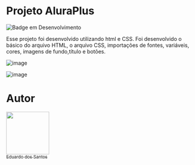 # Projeto AluraPlus
![Badge em Desenvolvimento](http://img.shields.io/static/v1?label=STATUS&message=Finalizado&color=RED&style=for-the-badge)

Esse projeto foi desenvolvido utilizando html e CSS.
 Foi desenvolvido o básico do arquivo HTML, o arquivo CSS, importações de fontes, variáveis, cores, imagens de fundo,título e botões.

![image](https://github.com/Eduh06/Eduh06.github.io/blob/master/image.png)

![image](https://github.com/Eduh06/Eduh06.github.io/blob/master/aluraplus.png)


# Autor

 [<img src="https://avatars.githubusercontent.com/u/37030387?s=400&u=fcf5e6893710bee598bead4310834965df74a88a&v=4" width=115><br><sub>Eduardo dos Santos</sub>](https://github.com/Eduh06)
